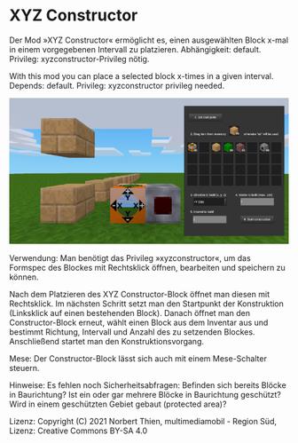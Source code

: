 # XYZ Constructor

Der Mod »XYZ Constructor« ermöglicht es, einen ausgewählten Block x-mal in einem vorgegebenen Intervall zu platzieren. Abhängigkeit: default. Privileg: xyzconstructor-Privileg nötig.

With this mod you can place a selected block x-times in a given interval. Depends: default. Privileg: xyzconstructor privileg needed.


<img src="screenshot.png">

Verwendung:
Man benötigt das Privileg »xyzconstructor«, um das Formspec des Blockes mit Rechtsklick öffnen, bearbeiten und speichern zu können.

Nach dem Platzieren des XYZ Constructor-Block öffnet man diesen mit Rechtsklick. Im nächsten Schritt setzt man den Startpunkt der Konstruktion (Linksklick auf einen bestehenden Block). Danach öffnet man den Constructor-Block erneut, wählt einen Block aus dem Inventar aus und bestimmt Richtung, Intervall und Anzahl des zu setzenden Blockes. Anschließend startet man den Konstruktionsvorgang.

Mese: Der Constructor-Block lässt sich auch mit einem Mese-Schalter steuern.

Hinweise:
Es fehlen noch Sicherheitsabfragen: Befinden sich bereits Blöcke in Baurichtung? Ist ein oder gar mehrere Blöcke in Baurichtung geschützt? Wird in einem geschützten Gebiet gebaut (protected area)?

Lizenz:
Copyright (C) 2021 Norbert Thien, multimediamobil - Region Süd, Lizenz: Creative Commons BY-SA 4.0
